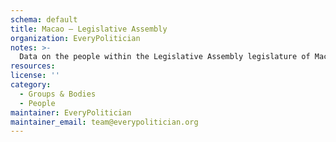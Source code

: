 ```yaml
---
schema: default
title: Macao — Legislative Assembly
organization: EveryPolitician
notes: >-
  Data on the people within the Legislative Assembly legislature of Macao.
resources:
license: ''
category:
  - Groups & Bodies
  - People
maintainer: EveryPolitician
maintainer_email: team@everypolitician.org
---
```

